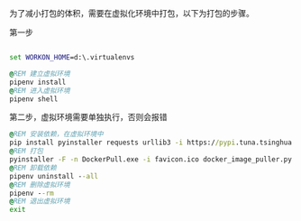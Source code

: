 为了减小打包的体积，需要在虚拟化环境中打包，以下为打包的步骤。

第一步

``` bat

set WORKON_HOME=d:\.virtualenvs

@REM 建立虚拟环境
pipenv install
@REM 进入虚拟环境
pipenv shell

```

第二步，虚拟环境需要单独执行，否则会报错

``` bat
@REM 安装依赖，在虚拟环境中
pip install pyinstaller requests urllib3 -i https://pypi.tuna.tsinghua.edu.cn/simple/
@REM 打包
pyinstaller -F -n DockerPull.exe -i favicon.ico docker_image_puller.py
@REM 卸载依赖
pipenv uninstall --all
@REM 删除虚拟环境
pipenv --rm 
@REM 退出虚拟环境
exit

```
